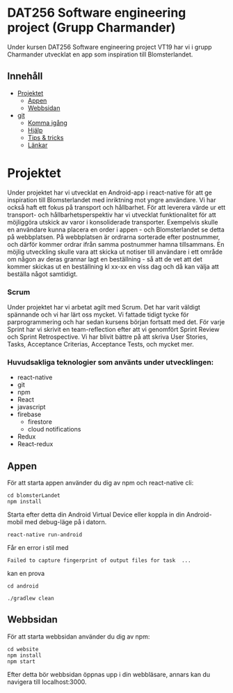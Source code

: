 ﻿# DAT256 Software engineering project (Grupp Charmander)
Under kursen DAT256 Software engineering project VT19 har vi i grupp Charmander utvecklat en app som inspiration till Blomsterlandet.

## Innehåll
* [Projektet](#projektet)
  * [Appen](#appen)
  * [Webbsidan](#webbsidan)
* [git](#git)
    * [Komma igång](#komma-igång)
  * [Hjälp](#hjälp)
  * [Tips & tricks](#tips--tricks)
  * [Länkar](#användabara-länkar-för-att-komma-igång-med-git-)

# Projektet
 Under projektet har vi utvecklat en Android-app i react-native för att ge inspiration till Blomsterlandet med inriktning mot yngre användare. Vi har också haft ett fokus på transport och hållbarhet.
 För att leverera värde ur ett transport- och hållbarhetsperspektiv har vi utvecklat funktionalitet för att möjliggöra utskick av varor i konsoliderade transporter.
 Exempelvis skulle en användare kunna placera en order i appen - och Blomsterlandet se detta på webbplatsen. På webbplatsen är ordrarna sorterade efter postnummer, och därför kommer ordrar ifrån samma postnummer hamna tillsammans. En möjlig utveckling skulle vara att skicka ut notiser till användare i ett område om någon av deras grannar lagt en beställning - så att de vet att det kommer skickas ut en beställning kl xx-xx en viss dag och då kan välja att beställa något samtidigt.
 
 ### Scrum
 Under projektet har vi arbetat agilt med Scrum. Det har varit väldigt spännande och vi har lärt oss mycket. Vi fattade tidigt tycke för parprogrammering och har sedan kursens början fortsatt med det. För varje Sprint har vi skrivit en team-reflection efter att vi genomfört Sprint Review och Sprint Retrospective. Vi har blivit bättre på att skriva User Stories, Tasks, Acceptance Criterias, Acceptance Tests, och mycket mer.
 ### Huvudsakliga teknologier som använts under utvecklingen:
 * react-native
 * git
 * npm
 * React
 * javascript
 * firebase
   * firestore
   * cloud notifications
 * Redux
 * React-redux
## Appen
För att starta appen använder du dig av npm och react-native cli:
```
cd blomsterLandet
npm install
```
Starta efter detta din Android Virtual Device eller koppla in din Android-mobil med debug-läge på i datorn.
```
react-native run-android
```
Får en error i stil med 
```
Failed to capture fingerprint of output files for task  ...
```
kan en prova 
```
cd android

./gradlew clean
```

## Webbsidan
För att starta webbsidan använder du dig av npm:
```
cd website
npm install
npm start
```
Efter detta bör webbsidan öppnas upp i din webbläsare, annars kan du navigera till localhost:3000.
